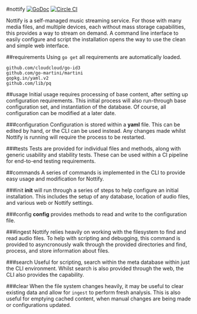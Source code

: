 #nottify
[![GoDoc](https://godoc.org/github.com/cloudcloud/nottify?status.svg)](https://godoc.org/github.com/cloudcloud/nottify)
[![Circle CI](https://circleci.com/gh/cloudcloud/nottify.svg?style=svg)](https://circleci.com/gh/cloudcloud/nottify)

Nottify is a self-managed music streaming service. For those with many media files, and multiple devices, each without mass storage capabilities, this provides a way to stream on demand. A command line interface to easily configure and script the installation opens the way to use the clean and simple web interface.

##requirements
Using ``go get`` all requirements are automatically loaded.

```
github.com/cloudcloud/go-id3
github.com/go-martini/martini
gopkg.in/yaml.v2
github.com/lib/pq
```

##usage
Initial usage requires processing of base content, after setting up configuration requirements. This
initial process will also run-through base configuration set, and instantiation of the database. Of
course, all configuration can be modified at a later date.

###configuration
Configuration is stored within a **yaml** file. This can be edited by hand, or the CLI can be used
instead. Any changes made whilst Nottify is running will require the process to be restarted.

###tests
Tests are provided for individual files and methods, along with generic usability and stability tests.
These can be used within a CI pipeline for end-to-end testing requirements.

##commands
A series of commands is implemented in the CLI to provide easy usage and modification for Nottify.

###init
**init** will run through a series of steps to help configure an initial installation. This includes
the setup of any database, location of audio files, and various web or Nottify settings.

###config
**config** provides methods to read and write to the configuration file.

###ingest
Nottify relies heavily on working with the filesystem to find and read audio files. To help with
scripting and debugging, this command is provided to asyncronously walk through the provided directories
and find, process, and store information about files.

###search
Useful for scripting, search within the meta database within just the CLI environment. Whilst search
is also provided through the web, the CLI also provides the capability.

###clear
When the file system changes heavily, it may be useful to clear existing data and allow for ``ingest``
to perform fresh analysis. This is also useful for emptying cached content, when manual changes are
being made or configurations updated.
